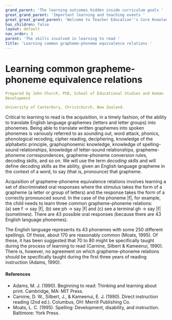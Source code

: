```yaml
---
grand_parent: 'The learning outcomes hidden inside curriculum goals '
great_grand_parent: 'Important learning and teaching events '
great_great_grand_parent: 'Welcome to Teacher Education''s Core Knowledge and Skills.'
has_children: false
layout: default
nav_order: 3
parent: 'The skills involved in learning to read '
title: 'Learning common grapheme-phoneme equivalence relations '
---
```

# Learning common grapheme-phoneme equivalence relations


```yaml
Prepared by John Church, PhD, School of Educational Studies and Human
Development

University of Canterbury, Christchurch, New Zealand.
```


Critical to learning to read is the acquisition, in a timely fashion, of
the ability to translate English language graphemes (letters and letter
groups) into phonemes. Being able to translate written graphemes into
spoken phonemes is variously referred to as sounding out, word attack,
phonics, phonological recoding, cipher reading, deciphering, knowledge
of the alphabetic principle, graphophonemic knowledge, knowledge of
spelling-sound relationships, knowledge of letter-sound relationships,
grapheme-phoneme correspondences, grapheme-phoneme conversion rules,
decoding skills, and so on. We will use the term *decoding skills* and
will define decoding skills as the ability, given an English language
grapheme in the context of a word, to say (that is, pronounce) that
grapheme.

Acquisition of grapheme-phoneme equivalence relations involves learning
a set of discriminated oral responses where the stimulus takes the form
of a grapheme (a letter or group of letters) and the response takes the
form of a correctly pronounced sound. In the case of the phoneme \|f\|,
for example, the child needs to learn three common grapheme-phoneme
relations: (a) see f -\> say \|f\|, (b) see ph -\> say \|f\| and (c) see
a terminal gh -\> say \|f\| (sometimes). There are 43 possible oral
responses (because there are 43 English language phonemes).

The English language represents its 43 phonemes with some 250 different
spellings. Of these, about 170 are reasonably common (Moats, 1995). Of
these, it has been suggested that 70 to 80 might be specifically taught
during the process of learning to read (Carnine, Silbert & Kameenui,
1990). There is, however, no agreement on which grapheme-phoneme
relations should be specifically taught during the first three years of
reading instruction (Adams, 1990).


#### References

-   Adams, M. J. (1990). Beginning to read: Thinking and learning about
    print. Cambridge, MA: MIT Press.
-   Carnine, D. W., Silbert, J., & Kameenui, E. J. (1990). Direct
    instruction reading (2nd ed.). Columbus, OH: Merrill Publishing Co.
-   Moats, L. C. (1995). Spelling: Development, disability, and
    instruction. Baltimore: York Press.
